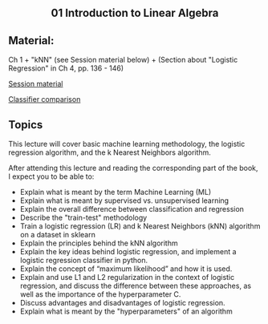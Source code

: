 <h2 align="center">01 Introduction to Linear Algebra</h2>

## Material:
Ch 1 + "kNN" (see Session material below) +  (Section about "Logistic Regression" in Ch 4, pp. 136 - 146)

[Session material](https://viaucdk-my.sharepoint.com/:f:/g/personal/rib_viauc_dk/Ehw3HAQLiH5OuSB14MmZb5gBZxQvOeMDPqkRz7Jvg2hBjw?e=ADVcEv)

[Classifier comparison](https://scikit-learn.org/stable/auto_examples/classification/plot_classifier_comparison.html#sphx-glr-auto-examples-classification-plot-classifier-comparison-py)

## Topics
This lecture will cover basic machine learning methodology, the logistic regression algorithm, and the k Nearest Neighbors algorithm.

After attending this lecture and reading the corresponding part of the book, I expect you to be able to:

- Explain what is meant by the term Machine Learning (ML)
- Explain what is meant by supervised vs. unsupervised learning
- Explain the overall difference between classification and regression
- Describe the "train-test" methodology
- Train a logistic regression (LR) and k Nearest Neighbors (kNN) algorithm on a dataset in sklearn
- Explain the principles behind the kNN algorithm
- Explain the key ideas behind logistic regression, and implement a logistic regression classifier in python.
- Explain the concept of “maximum likelihood” and how it is used.
- Explain and use L1 and L2 regularization in the context of logistic regression, and discuss the difference between these approaches, as well as the importance of the hyperparameter C.
- Discuss advantages and disadvantages of logistic regression.
- Explain what is meant by the "hyperparameters" of an algorithm



